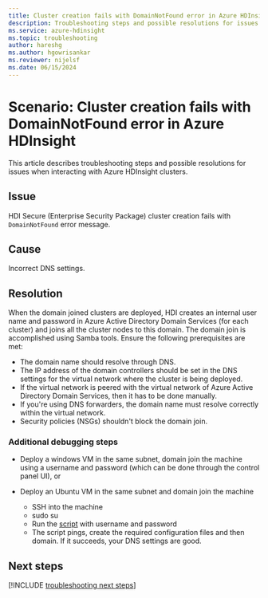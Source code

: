 ```yaml
---
title: Cluster creation fails with DomainNotFound error in Azure HDInsight
description: Troubleshooting steps and possible resolutions for issues when interacting with Azure HDInsight clusters
ms.service: azure-hdinsight
ms.topic: troubleshooting
author: hareshg
ms.author: hgowrisankar
ms.reviewer: nijelsf 
ms.date: 06/15/2024
---
```


# Scenario: Cluster creation fails with DomainNotFound error in Azure HDInsight

This article describes troubleshooting steps and possible resolutions for issues when interacting with Azure HDInsight clusters.

## Issue

HDI Secure (Enterprise Security Package) cluster creation fails with `DomainNotFound` error message.

## Cause

Incorrect DNS settings.

## Resolution

When the domain joined clusters are deployed, HDI creates an internal user name and password in Azure Active Directory Domain Services (for each cluster) and joins all the cluster nodes to this domain. The domain join is accomplished using Samba tools. Ensure the following prerequisites are met:

* The domain name should resolve through DNS.
* The IP address of the domain controllers should be set in the DNS settings for the virtual network where the cluster is being deployed.
* If the virtual network is peered with the virtual network of Azure Active Directory Domain Services, then it has to be done manually.
* If you're using DNS forwarders, the domain name must resolve correctly within the virtual network.
* Security policies (NSGs) shouldn't block the domain join.

### Additional debugging steps

* Deploy a windows VM in the same subnet, domain join the machine using a username and password (which can be done through the control panel UI), or

* Deploy an Ubuntu VM in the same subnet and domain join the machine
  * SSH into the machine
  * sudo su
  * Run the [script](./sample-script.md) with username and password
  * The script pings, create the required configuration files and then domain. If it succeeds, your DNS settings are good.

## Next steps

[!INCLUDE [troubleshooting next steps](../includes/hdinsight-troubleshooting-next-steps.md)]
